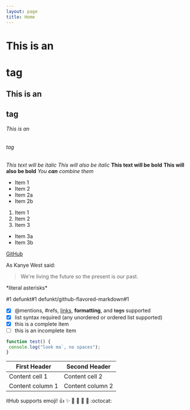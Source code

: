 ```yaml
---
layout: page
title: Home
---
```


# This is an <h1> tag
## This is an <h2> tag
###### This is an <h6> tag
  
*This text will be italic*
_This will also be italic_
**This text will be bold**
__This will also be bold__
*You **can** combine them*

* Item 1
* Item 2
 * Item 2a
 * Item 2b
 
 1. Item 1
2. Item 2
3. Item 3
 * Item 3a
 * Item 3b
 
 [GitHub](http://github.com)
 
 As Kanye West said:
> We're living the future so
> the present is our past.

\*literal asterisks\*

#1
defunkt#1
defunkt/github-flavored-markdown#1



- [x] @mentions, #refs, [links](),
**formatting**, and <del>tags</del>
supported
- [x] list syntax required (any
unordered or ordered list supported)
- [x] this is a complete item
- [ ] this is an incomplete item

```javascript
function test() {
 console.log("look ma`, no spaces");
}
```

First Header | Second Header
------------ | -------------
Content cell 1 | Content cell 2
Content column 1 | Content column 2

itHub supports emoji!
:+1: :sparkles: :camel: :tada:
:rocket: :metal: :octocat: 